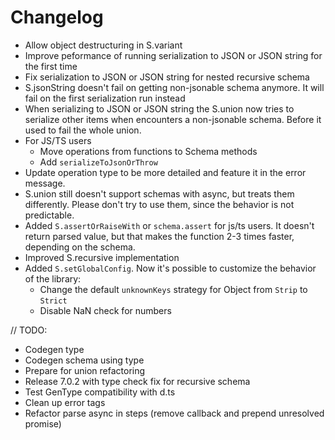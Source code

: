 # Changelog

- Allow object destructuring in S.variant
- Improve peformance of running serialization to JSON or JSON string for the first time
- Fix serialization to JSON or JSON string for nested recursive schema
- S.jsonString doesn't fail on getting non-jsonable schema anymore. It will fail on the first serialization run instead
- When serializing to JSON or JSON string the S.union now tries to serialize other items when encounters a non-jsonable schema. Before it used to fail the whole union.
- For JS/TS users
  - Move operations from functions to Schema methods
  - Add `serializeToJsonOrThrow`
- Update operation type to be more detailed and feature it in the error message.
- S.union still doesn't support schemas with async, but treats them differently. Please don't try to use them, since the behavior is not predictable.
- Added `S.assertOrRaiseWith` or `schema.assert` for js/ts users. It doesn't return parsed value, but that makes the function 2-3 times faster, depending on the schema.
- Improved S.recursive implementation
- Added `S.setGlobalConfig`. Now it's possible to customize the behavior of the library:
  - Change the default `unknownKeys` strategy for Object from `Strip` to `Strict`
  - Disable NaN check for numbers

// TODO:

- Codegen type
- Codegen schema using type
- Prepare for union refactoring
- Release 7.0.2 with type check fix for recursive schema
- Test GenType compatibility with d.ts
- Clean up error tags
- Refactor parse async in steps (remove callback and prepend unresolved promise)
